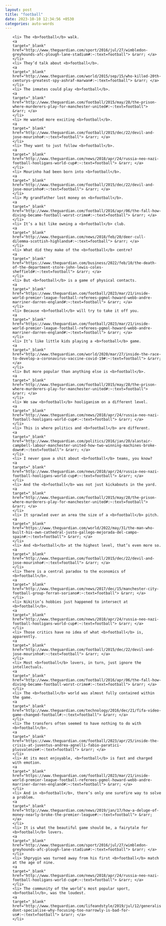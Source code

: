 ```yaml
---
layout: post
title: "football"
date: 2023-10-10 12:34:56 +0530
categories: auto-words
---
```

<ol>

    <li> The <b>football</b> walk.
    <a 
    target="_blank" 
    href="http://www.theguardian.com/sport/2016/jul/27/wimbledon-greyhounds-afc-plough-lane-stadium#:~:text=football"> &rarr; </a>
    </li>
    <li> They’d talk about <b>football</b>.
    <a 
    target="_blank" 
    href="http://www.theguardian.com/world/2015/sep/15/who-killed-20th-centurys-greatest-spy-ashraf-marwan#:~:text=football"> &rarr; </a>
    </li>
    <li> The inmates could play <b>football</b>.
    <a 
    target="_blank" 
    href="http://www.theguardian.com/football/2015/may/28/the-prison-where-murderers-play-for-manchester-united#:~:text=football"> &rarr; </a>
    </li>
    <li> He wanted more exciting <b>football</b>.
    <a 
    target="_blank" 
    href="http://www.theguardian.com/football/2015/dec/22/devil-and-jose-mourinho#:~:text=football"> &rarr; </a>
    </li>
    <li> They want to just follow <b>football</b>.
    <a 
    target="_blank" 
    href="http://www.theguardian.com/news/2018/apr/24/russia-neo-nazi-football-hooligans-world-cup#:~:text=football"> &rarr; </a>
    </li>
    <li> Mourinho had been born into <b>football</b>.
    <a 
    target="_blank" 
    href="http://www.theguardian.com/football/2015/dec/22/devil-and-jose-mourinho#:~:text=football"> &rarr; </a>
    </li>
    <li> My grandfather lost money on <b>football</b>.
    <a 
    target="_blank" 
    href="http://www.theguardian.com/football/2016/apr/06/the-fall-how-diving-became-football-worst-crime#:~:text=football"> &rarr; </a>
    </li>
    <li> It’s a bit like owning a <b>football</b> club.
    <a 
    target="_blank" 
    href="http://www.theguardian.com/news/2018/feb/20/deer-cull-dilemma-scottish-highlands#:~:text=football"> &rarr; </a>
    </li>
    <li> What did they make of the <b>football</b> centre?
    <a 
    target="_blank" 
    href="https://www.theguardian.com/business/2022/feb/10/the-death-of-the-department-store-john-lewis-coles-sheffield#:~:text=football"> &rarr; </a>
    </li>
    <li> But <b>football</b> is a game of physical contacts.
    <a 
    target="_blank" 
    href="https://www.theguardian.com/football/2023/mar/21/inside-world-premier-league-football-referees-pgmol-howard-webb-andre-marriner-darren-england#:~:text=football"> &rarr; </a>
    </li>
    <li> Because <b>football</b> will try to take it off you.
    <a 
    target="_blank" 
    href="https://www.theguardian.com/football/2023/mar/21/inside-world-premier-league-football-referees-pgmol-howard-webb-andre-marriner-darren-england#:~:text=football"> &rarr; </a>
    </li>
    <li> It’s like little kids playing a <b>football</b> game.
    <a 
    target="_blank" 
    href="http://www.theguardian.com/world/2020/mar/27/inside-the-race-to-develop-a-coronavirus-vaccine-covid-19#:~:text=football"> &rarr; </a>
    </li>
    <li> But more popular than anything else is <b>football</b>.
    <a 
    target="_blank" 
    href="http://www.theguardian.com/football/2015/may/28/the-prison-where-murderers-play-for-manchester-united#:~:text=football"> &rarr; </a>
    </li>
    <li> We saw <b>football</b> hooliganism on a different level.
    <a 
    target="_blank" 
    href="http://www.theguardian.com/news/2018/apr/24/russia-neo-nazi-football-hooligans-world-cup#:~:text=football"> &rarr; </a>
    </li>
    <li> This is where politics and <b>football</b> are different.
    <a 
    target="_blank" 
    href="http://www.theguardian.com/politics/2016/jan/20/alastair-campbell-labour-manchester-united-how-two-winning-machines-broke-down#:~:text=football"> &rarr; </a>
    </li>
    <li> I never gave a shit about <b>football</b> teams, you know?
    <a 
    target="_blank" 
    href="http://www.theguardian.com/news/2018/apr/24/russia-neo-nazi-football-hooligans-world-cup#:~:text=football"> &rarr; </a>
    </li>
    <li> And the <b>football</b> was not just kickabouts in the yard.
    <a 
    target="_blank" 
    href="http://www.theguardian.com/football/2015/may/28/the-prison-where-murderers-play-for-manchester-united#:~:text=football"> &rarr; </a>
    </li>
    <li> It sprawled over an area the size of a <b>football</b> pitch.
    <a 
    target="_blank" 
    href="https://www.theguardian.com/world/2022/may/31/the-man-who-built-his-own-cathedral-justo-gallego-mejorada-del-campo-spain#:~:text=football"> &rarr; </a>
    </li>
    <li> And <b>football</b> at the highest level, that’s even more so.
    <a 
    target="_blank" 
    href="http://www.theguardian.com/football/2015/dec/22/devil-and-jose-mourinho#:~:text=football"> &rarr; </a>
    </li>
    <li> There is a central paradox to the economics of <b>football</b>.
    <a 
    target="_blank" 
    href="http://www.theguardian.com/news/2017/dec/15/manchester-city-football-group-ferran-soriano#:~:text=football"> &rarr; </a>
    </li>
    <li> Nikitin’s hobbies just happened to intersect at <b>football</b>.
    <a 
    target="_blank" 
    href="http://www.theguardian.com/news/2018/apr/24/russia-neo-nazi-football-hooligans-world-cup#:~:text=football"> &rarr; </a>
    </li>
    <li> Those critics have no idea of what <b>football</b> is, apparently.
    <a 
    target="_blank" 
    href="http://www.theguardian.com/football/2015/dec/22/devil-and-jose-mourinho#:~:text=football"> &rarr; </a>
    </li>
    <li> Most <b>football</b> lovers, in turn, just ignore the intellectuals.
    <a 
    target="_blank" 
    href="http://www.theguardian.com/football/2016/apr/06/the-fall-how-diving-became-football-worst-crime#:~:text=football"> &rarr; </a>
    </li>
    <li> The <b>football</b> world was almost fully contained within the game.
    <a 
    target="_blank" 
    href="http://www.theguardian.com/technology/2016/dec/21/fifa-video-game-changed-football#:~:text=football"> &rarr; </a>
    </li>
    <li> The transfers often seemed to have nothing to do with <b>football</b>.
    <a 
    target="_blank" 
    href="https://www.theguardian.com/football/2023/apr/25/inside-the-crisis-at-juventus-andrea-agnelli-fabio-paratici-plusvalenze#:~:text=football"> &rarr; </a>
    </li>
    <li> At its most enjoyable, <b>football</b> is fast and charged with emotion.
    <a 
    target="_blank" 
    href="https://www.theguardian.com/football/2023/mar/21/inside-world-premier-league-football-referees-pgmol-howard-webb-andre-marriner-darren-england#:~:text=football"> &rarr; </a>
    </li>
    <li> And in <b>football</b>, there’s only one surefire way to solve a problem.
    <a 
    target="_blank" 
    href="http://www.theguardian.com/news/2019/jan/17/how-a-deluge-of-money-nearly-broke-the-premier-league#:~:text=football"> &rarr; </a>
    </li>
    <li> It is what the beautiful game should be, a fairytale for <b>football</b> lovers.
    <a 
    target="_blank" 
    href="http://www.theguardian.com/sport/2016/jul/27/wimbledon-greyhounds-afc-plough-lane-stadium#:~:text=football"> &rarr; </a>
    </li>
    <li> Shprygin was turned away from his first <b>football</b> match at the age of nine.
    <a 
    target="_blank" 
    href="http://www.theguardian.com/news/2018/apr/24/russia-neo-nazi-football-hooligans-world-cup#:~:text=football"> &rarr; </a>
    </li>
    <li> The community of the world’s most popular sport, <b>football</b>, was the loudest.
    <a 
    target="_blank" 
    href="http://www.theguardian.com/lifeandstyle/2019/jul/12/generalise-dont-specialise-why-focusing-too-narrowly-is-bad-for-us#:~:text=football"> &rarr; </a>
    </li>